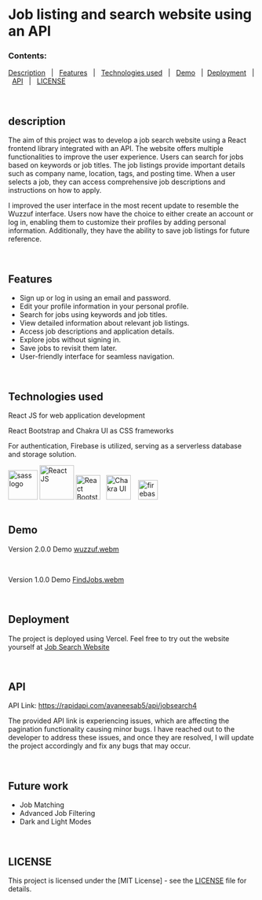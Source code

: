 # Job listing and search website using an API

### Contents:
[Description](#description) &nbsp; | &nbsp; [Features](#features) &nbsp; | &nbsp; [Technologies used](#technologies-used) &nbsp; | &nbsp; [Demo](#demo) &nbsp; |  &nbsp;[Deployment](#deployment) &nbsp; | &nbsp; [API](#api) &nbsp; | &nbsp; [LICENSE](#license)

<br />

## description

The aim of this project was to develop a job search website using a React frontend library integrated with an API. The website offers multiple functionalities to improve the user experience. Users can search for jobs based on keywords or job titles. The job listings provide important details such as company name, location, tags, and posting time. When a user selects a job, they can access comprehensive job descriptions and instructions on how to apply.

I improved the user interface in the most recent update to resemble the Wuzzuf interface. Users now have the choice to either create an account or log in, enabling them to customize their profiles by adding personal information. Additionally, they have the ability to save job listings for future reference.

 <br/> 


## Features

- Sign up or log in using an email and password.
- Edit your profile information in your personal profile.
- Search for jobs using keywords and job titles.
- View detailed information about relevant job listings.
- Access job descriptions and application details.
- Explore jobs without signing in.
- Save jobs to revisit them later.
- User-friendly interface for seamless navigation.

 <br/> 

## Technologies used

React JS for web application development

React Bootstrap and Chakra UI as CSS frameworks

For authentication, Firebase is utilized, serving as a serverless database and storage solution. 

<img src="https://github.com/nourhan-ashraf/Job-Search/assets/66208099/2b671a43-0339-4b44-b90a-89169b0d8b64" alt="sass logo" width="60">
<img src="https://github.com/nourhan-ashraf/Github-Job-Search/assets/66208099/e8978ade-3412-45ec-8177-7da09ded7248" alt="React JS" width="70">
<img src="https://github.com/nourhan-ashraf/Github-Job-Search/assets/66208099/d9ee316e-3b29-45c8-a3d2-cda75a45a34e" alt="React Bootstrap" width="50">
&nbsp;
<img src="https://github.com/nourhan-ashraf/Github-Job-Search/assets/66208099/f7ae9703-3201-433b-87b8-f94176ba8b09" alt="Chakra UI" width="50">
&nbsp;&nbsp;
<img src="https://github.com/nourhan-ashraf/Job-Search/assets/66208099/02cc8a5b-cce7-4212-9230-61ce08941245" alt="firebase logo" width="40">
 <br/> 
 <br/> 
 

 
## Demo
Version 2.0.0 Demo
[wuzzuf.webm](https://github.com/nourhan-ashraf/Job-Search/assets/66208099/664194e3-9108-4ddb-a863-1e1968e653d1)

<br />

Version 1.0.0 Demo
[FindJobs.webm](https://github.com/nourhan-ashraf/Github-Job-Search/assets/66208099/f3b3d573-510c-498c-977a-ce4a7abefa35)

 <br/> 
 
## Deployment

The project is deployed using Vercel. Feel free to try out the website yourself at [Job Search Website]( https://github-job-search.vercel.app/)

 <br/> 
 
## API
API Link: https://rapidapi.com/avaneesab5/api/jobsearch4

The provided API link is experiencing issues, which are affecting the pagination functionality causing minor bugs. I have reached out to the developer to address these issues, and once they are resolved, I will update the project accordingly and fix any bugs that may occur.

 <br/> 


## Future work

- Job Matching
- Advanced Job Filtering
- Dark and Light Modes

 <br />
 
## LICENSE

This project is licensed under the [MIT License] - see the [LICENSE](LICENSE.md) file for details.

